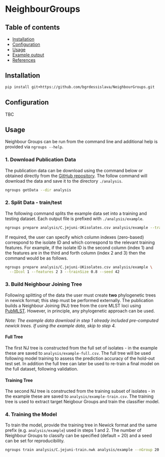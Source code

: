 # NeighbourGroups

## Table of contents

  * [Installation](#installation)
  * [Configuration](#configuration)
  * [Usage](#usage)
  * [Example output](#example-output)
  * [References](#references)

## Installation

```bash
pip install git+https://github.com/bgrdessislava/NeighbourGroups.git
```

## Configuration
TBC

## Usage
Neighbour Groups can be run from the command line and additional help is provided via ```ngroups --help```.

### 1. Download Publication Data
The publication data can be download using the command below or obtained directly from the [GitHub repository](https://github.com/bgrdessislava/NeighbourGroups/tree/main/data).
The follow command will download the data and save it to the directory `./analysis`.

```bash
ngroups getData --dir analysis
```

### 2. Split Data - train/test
The following command splits the example data set into a training and testing dataset.
Each output file is prefixed with `./analysis/example`.

```bash
ngroups prepare analysis/C.jejuni-UKisolates.csv analysis/example --trainSize 0.8 --seed 42
```

If required, the user can specify which column indexes (zero-based) correspond to the isolate ID and which correspond to the relevant training features.
For example, if the isolate ID is the second column (index 1) and the features are in the third and forth column (index 2 and 3) then the command would be as follows.

```bash
ngroups prepare analysis/C.jejuni-UKisolates.csv analysis/example \
  --IDcol 1 --features 2 3 --trainSize 0.8 --seed 42
```

### 3. Build Neighbour Joining Tree
Following splitting of the data the user must create **two** phylogenetic trees in newick format; this step must be performed externally.
The publication builds a Neighbour Joining (NJ) tree from the core MLST loci using [PubMLST](https://pubmlst.org/).
However, in principle, any phylogenetic approach can be used.

*Note: The example data download in step 1 already included pre-computed newick trees. If using the example data, skip to step 4.*

#### Full Tree
The first NJ tree is constructed from the full set of isolates - in the example these are saved to ``analysis/example-full.csv``.
The full tree will be used following model training to assess the prediction accuracy of the hold-out test set.
In addition the full tree can later be used to re-train a final model on the full dataset, following validation.

#### Training Tree
The second NJ tree is constructed from the training subset of isolates - in the example these are saved to ``analysis/example-train.csv``.
The training tree is used to extract target Neigbour Groups and train the classifier model.

### 4. Training the Model
To train the model, provide the training tree in Newick format and the same prefix (e.g. `analysis/example`) used in steps 1 and 2.
The number of Neighbour Groups to classify can be specified (default = 20) and a seed can be set for reproducibility.

```bash
ngroups train analysis/C.jejuni-train.nwk analysis/example --nGroup 20 --seed 42
```

